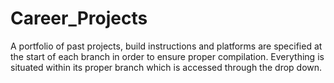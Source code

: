 # Career_Projects
A portfolio of past projects, build instructions and platforms are specified at the start of each branch in order to ensure proper compilation.  Everything is situated within its proper branch which is accessed through the drop down.   










